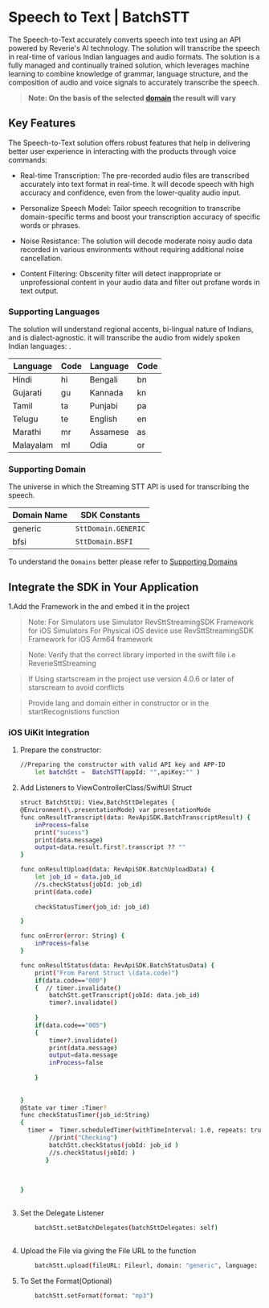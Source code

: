 # Speech to Text | BatchSTT
The Speech-to-Text accurately converts speech into text using an API powered by Reverie's AI technology. The solution will transcribe the speech in real-time of various Indian languages and audio formats.
The solution is a fully managed and continually trained solution, which leverages machine learning to combine knowledge of grammar, language structure, and the composition of audio and voice signals to accurately transcribe the speech.
> **Note: On the basis of the selected [domain](#supporting-domain) the result will vary**
## Key Features
The Speech-to-Text solution offers robust features that help in delivering better user experience in interacting with the products through voice commands:

- Real-time Transcription:
The pre-recorded audio files are transcribed accurately into text format in real-time. It will decode speech with high accuracy and confidence, even from the lower-quality audio input.

- Personalize Speech Model:
Tailor speech recognition to transcribe domain-specific terms and boost your transcription accuracy of specific words or phrases.

- Noise Resistance:
The solution will decode moderate noisy audio data recorded in various environments without requiring additional noise cancellation.

- Content Filtering:
Obscenity filter will detect inappropriate or unprofessional content in your audio data and filter out profane words in text output.

###  Supporting Languages

The solution will understand regional accents, bi-lingual nature of Indians, and is dialect-agnostic. it will transcribe the audio from widely spoken Indian languages:
.


| Language  | Code | Language | Code |
|-----------|------|----------|------|
| Hindi     | hi   | Bengali  | bn   |
| Gujarati  | gu   | Kannada  | kn   |
| Tamil     | ta   | Punjabi  | pa   |
| Telugu    | te   | English  | en   |
| Marathi   | mr   | Assamese | as   |
| Malayalam | ml   | Odia     | or   |

### Supporting Domain
The universe in which the Streaming STT API is used for transcribing the speech. 

| Domain Name | SDK Constants       |
|-------------|---------------------|
| generic     | `SttDomain.GENERIC` |
| bfsi        | `SttDomain.BSFI`    |

To understand the `Domains` better please refer to [Supporting Domains](https://docs.reverieinc.com/speech-to-text-file-api#supporting-domains)

## Integrate the SDK in Your Application

1.Add the Framework in the and embed it in the project
> Note: For Simulators use Simulator RevSttStreamingSDK Framework for iOS Simulators
        For Physical iOS device use RevSttStreamingSDK Framework for iOS Arm64 framework

> Note: Verify that the correct library imported in the swift file i.e ReverieSttStreaming

> If Using startscream in the project use version 4.0.6 or later of starscream to avoid conflicts

> Provide lang and domain either in constructor or in the startRecognistions function  
### iOS UiKit Integration

 1. Prepare the constructor:

     ```sh
    //Preparing the constructor with valid API key and APP-ID
         let batchStt =  BatchSTT(appId: "",apiKey:"" )
    ```
  
 2. Add Listeners to ViewControllerClass/SwiftUI Struct 
    
    ```sh
    struct BatchSttUi: View,BatchSttDelegates {
    @Environment(\.presentationMode) var presentationMode
    func onResultTranscript(data: RevApiSDK.BatchTranscriptResult) {
        inProcess=false
        print("sucess")
        print(data.message)
        output=data.result.first?.transcript ?? ""
    }
    
    func onResultUpload(data: RevApiSDK.BatchUploadData) {
        let job_id = data.job_id
        //s.checkStatus(jobId: job_id)
        print(data.code)
        
        checkStatusTimer(job_id: job_id)

    }
    
    func onError(error: String) {
        inProcess=false
    }
    
    func onResultStatus(data: RevApiSDK.BatchStatusData) {
        print("From Parent Struct \(data.code)")
        if(data.code=="000")
        {  // timer.invalidate()
            batchStt.getTranscript(jobId: data.job_id)
            timer?.invalidate()
            
        }
        if(data.code=="005")
        {
            timer?.invalidate()
            print(data.message)
            output=data.message
            inProcess=false
            
        }
      
        
    }
    @State var timer :Timer?
    func checkStatusTimer(job_id:String)
    {
      timer =  Timer.scheduledTimer(withTimeInterval: 1.0, repeats: true) { (timer) in
            //print("Checking")
            batchStt.checkStatus(jobId: job_id )
            //s.checkStatus(jobId: )
           }
          
        
        
    }
       
    ```

 3. Set the Delegate Listener
    ```sh
        batchStt.setBatchDelegates(batchSttDelegates: self)
       
    ```
    
 4. Upload the File via giving the File URL to the function
    ```sh
        batchStt.upload(fileURL: Fileurl, domain: "generic", language: sourceLanguage)   
    ```   

 5. To Set the Format(Optional)
    ```sh
        batchStt.setFormat(format: "mp3")
    ```
